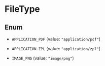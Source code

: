 
# FileType

## Enum


* `APPLICATION_PDF` (value: `"application/pdf"`)

* `APPLICATION_ZPL` (value: `"application/zpl"`)

* `IMAGE_PNG` (value: `"image/png"`)



